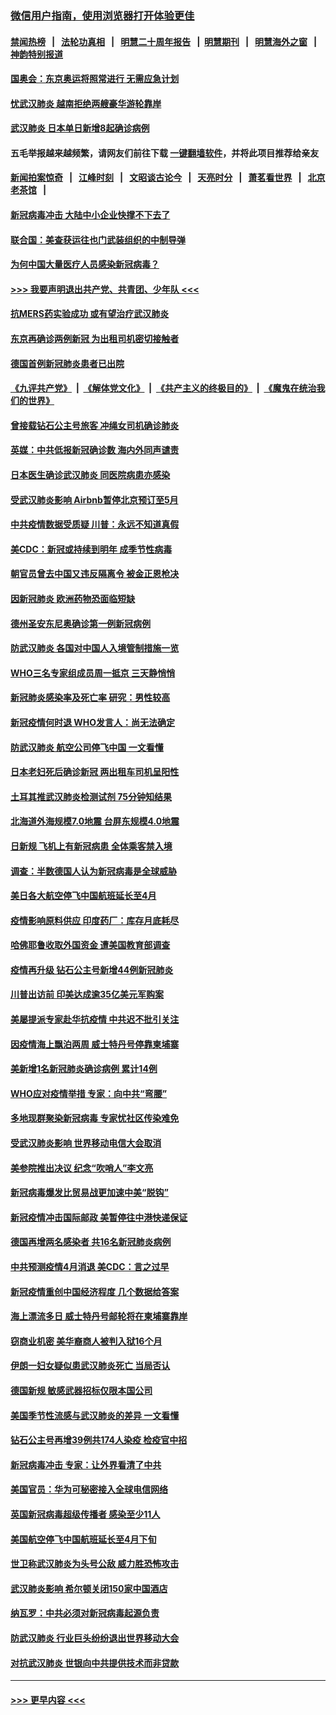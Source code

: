 ### [微信用户指南，使用浏览器打开体验更佳](https://github.com/gfw-breaker/banned-news1/blob/master/indexes/wechat-guide.md?t=0)
#### [禁闻热榜](热点新闻.md?t=0)  &nbsp;&nbsp;|&nbsp;&nbsp; [法轮功真相](https://github.com/gfw-breaker/truth/blob/master/README.md?t=0) &nbsp;&nbsp;|&nbsp;&nbsp; [明慧二十周年报告](https://github.com/gfw-breaker/mh-reports/blob/master/README.md?t=0) &nbsp;&nbsp;|&nbsp;&nbsp;[明慧期刊](https://github.com/gfw-breaker/mh-qikan) &nbsp;&nbsp;|&nbsp;&nbsp; [明慧海外之窗](https://github.com/gfw-breaker/mh-news/blob/master/README.md?t=0) &nbsp;&nbsp;|&nbsp;&nbsp; [神韵特别报道](https://github.com/gfw-breaker/mh-news/blob/master/shenyun.md?t=0)
#### [国奥会：东京奥运将照常进行 无需应急计划](../pages/nsc418/n11869422.md?t=02150411) 
#### [忧武汉肺炎 越南拒绝两艘豪华游轮靠岸](../pages/nsc418/n11867444.md?t=02150411) 
#### [武汉肺炎 日本单日新增8起确诊病例](../pages/nsc418/n11869272.md?t=02150411) 
#### 五毛举报越来越频繁，请网友们前往下载 [一键翻墙软件](https://github.com/gfw-breaker/ssr-accounts)，并将此项目推荐给亲友
#### [新闻拍案惊奇](https://github.com/gfw-breaker/banned-news1/blob/master/pages/link4.md) &nbsp;&nbsp;|&nbsp;&nbsp; [江峰时刻](https://github.com/gfw-breaker/banned-news1/blob/master/pages/link4.md) &nbsp;&nbsp;|&nbsp;&nbsp; [文昭谈古论今](https://github.com/gfw-breaker/banned-news1/blob/master/pages/link4.md) &nbsp;&nbsp;|&nbsp;&nbsp; [天亮时分](https://github.com/gfw-breaker/banned-news1/blob/master/pages/link4.md) &nbsp;&nbsp;|&nbsp;&nbsp; [萧茗看世界](https://github.com/gfw-breaker/banned-news1/blob/master/pages/link4.md) &nbsp;&nbsp;|&nbsp;&nbsp; [北京老茶馆](https://github.com/gfw-breaker/banned-news1/blob/master/pages/link4.md) &nbsp;&nbsp;|&nbsp;&nbsp; 
#### [新冠病毒冲击 大陆中小企业快撑不下去了](../pages/nsc418/n11869259.md?t=02150411) 
#### [联合国：美查获运往也门武装组织的中制导弹](../pages/nsc418/n11868677.md?t=02150411) 
#### [为何中国大量医疗人员感染新冠病毒？](../pages/nsc418/n11869001.md?t=02150411) 
#### [>>> 我要声明退出共产党、共青团、少年队 <<<](https://github.com/begood0513/goodnews/blob/master/quit/letter.md) 
#### [抗MERS药实验成功 或有望治疗武汉肺炎](../pages/nsc418/n11868912.md?t=02150411) 
#### [东京再确诊两例新冠 为出租司机密切接触者](../pages/nsc418/n11868770.md?t=02150411) 
#### [德国首例新冠肺炎患者已出院](../pages/nsc418/n11868714.md?t=02150411) 
#### [《九评共产党》](https://github.com/begood0513/9ping.md/blob/master/README.md) &nbsp;|&nbsp; [《解体党文化》](../../../../jtdwh.md/blob/master/README.md)  &nbsp;|&nbsp; [《共产主义的终极目的》](../../../../gczydzjmd.md/blob/master/README.md) &nbsp;|&nbsp; [《魔鬼在统治我们的世界》](../../../../mgztzwmdsj.md/blob/master/README.md) 
#### [曾接载钻石公主号旅客 冲绳女司机确诊肺炎](../pages/nsc418/n11868610.md?t=02150411) 
#### [英媒：中共低报新冠确诊数 海内外同声谴责](../pages/nsc418/n11867421.md?t=02150411) 
#### [日本医生确诊武汉肺炎 同医院病患亦感染](../pages/nsc418/n11867779.md?t=02150411) 
#### [受武汉肺炎影响 Airbnb暂停北京预订至5月](../pages/nsc418/n11867428.md?t=02150411) 
#### [中共疫情数据受质疑 川普：永远不知道真假](../pages/nsc418/n11867195.md?t=02150411) 
#### [美CDC：新冠或持续到明年 成季节性病毒](../pages/nsc418/n11867279.md?t=02150411) 
#### [朝官员曾去中国又违反隔离令 被金正恩枪决](../pages/nsc418/n11867087.md?t=02150411) 
#### [因新冠肺炎 欧洲药物恐面临短缺](../pages/nsc418/n11867036.md?t=02150411) 
#### [德州圣安东尼奥确诊第一例新冠病例](../pages/nsc418/n11867194.md?t=02150411) 
#### [防武汉肺炎 各国对中国人入境管制措施一览](../pages/nsc418/n11838726.md?t=02150411) 
#### [WHO三名专家组成员周一抵京 三天静悄悄](../pages/nsc418/n11866947.md?t=02150411) 
#### [新冠肺炎感染率及死亡率 研究：男性较高](../pages/nsc418/n11866956.md?t=02150411) 
#### [新冠疫情何时退 WHO发言人：尚无法确定](../pages/nsc418/n11866864.md?t=02150411) 
#### [防武汉肺炎 航空公司停飞中国 一文看懂](../pages/nsc418/n11866800.md?t=02150411) 
#### [日本老妇死后确诊新冠 两出租车司机呈阳性](../pages/nsc418/n11866755.md?t=02150411) 
#### [土耳其推武汉肺炎检测试剂 75分钟知结果](../pages/nsc418/n11866520.md?t=02150411) 
#### [北海道外海规模7.0地震 台屏东规模4.0地震](../pages/nsc418/n11866262.md?t=02150411) 
#### [日新规 飞机上有新冠病患 全体乘客禁入境](../pages/nsc418/n11866233.md?t=02150411) 
#### [调查：半数德国人认为新冠病毒是全球威胁](../pages/nsc418/n11866687.md?t=02150411) 
#### [美日各大航空停飞中国航班延长至4月](../pages/nsc418/n11865980.md?t=02150411) 
#### [疫情影响原料供应 印度药厂：库存月底耗尽](../pages/nsc418/n11865151.md?t=02150411) 
#### [哈佛耶鲁收取外国资金 遭美国教育部调查](../pages/nsc418/n11864950.md?t=02150411) 
#### [疫情再升级 钻石公主号新增44例新冠肺炎](../pages/nsc418/n11865033.md?t=02150411) 
#### [川普出访前 印美达成逾35亿美元军购案](../pages/nsc418/n11865444.md?t=02150411) 
#### [美屡提派专家赴华抗疫情 中共迟不批引关注](../pages/nsc418/n11864719.md?t=02150411) 
#### [因疫情海上飘泊两周 威士特丹号停靠柬埔寨](../pages/nsc418/n11865007.md?t=02150411) 
#### [美新增1名新冠肺炎确诊病例 累计14例](../pages/nsc418/n11864893.md?t=02150411) 
#### [WHO应对疫情举措 专家：向中共“弯腰”](../pages/nsc418/n11864727.md?t=02150411) 
#### [多地现群聚染新冠病毒 专家忧社区传染难免](../pages/nsc418/n11864715.md?t=02150411) 
#### [受武汉肺炎影响 世界移动电信大会取消](../pages/nsc418/n11864629.md?t=02150411) 
#### [美参院推出决议 纪念“吹哨人”李文亮](../pages/nsc418/n11863852.md?t=02150411) 
#### [新冠病毒爆发比贸易战更加速中美“脱钩”](../pages/nsc418/n11864470.md?t=02150411) 
#### [新冠疫情冲击国际邮政 美暂停往中港快递保证](../pages/nsc418/n11864207.md?t=02150411) 
#### [德国再增两名感染者 共16名新冠肺炎病例](../pages/nsc418/n11864293.md?t=02150411) 
#### [中共预测疫情4月消退 美CDC：言之过早](../pages/nsc418/n11864310.md?t=02150411) 
#### [新冠疫情重创中国经济程度 几个数据给答案](../pages/nsc418/n11864203.md?t=02150411) 
#### [海上漂流多日 威士特丹号邮轮将在柬埔寨靠岸](../pages/nsc418/n11864029.md?t=02150411) 
#### [窃商业机密 美华裔商人被判入狱16个月](../pages/nsc418/n11863911.md?t=02150411) 
#### [伊朗一妇女疑似患武汉肺炎死亡 当局否认](../pages/nsc418/n11863650.md?t=02150411) 
#### [德国新规 敏感武器招标仅限本国公司](../pages/nsc418/n11863509.md?t=02150411) 
#### [美国季节性流感与武汉肺炎的差异 一文看懂](../pages/nsc418/n11862428.md?t=02150411) 
#### [钻石公主号再增39例共174人染疫 检疫官中招](../pages/nsc418/n11862422.md?t=02150411) 
#### [新冠病毒冲击 专家：让外界看清了中共](../pages/nsc418/n11862280.md?t=02150411) 
#### [美国官员：华为可秘密接入全球电信网络](../pages/nsc418/n11862122.md?t=02150411) 
#### [英国新冠病毒超级传播者 感染至少11人](../pages/nsc418/n11862023.md?t=02150411) 
#### [美国航空停飞中国航班延长至4月下旬](../pages/nsc418/n11861970.md?t=02150411) 
#### [世卫称武汉肺炎为头号公敌 威力胜恐怖攻击](../pages/nsc418/n11861982.md?t=02150411) 
#### [武汉肺炎影响 希尔顿关闭150家中国酒店](../pages/nsc418/n11859887.md?t=02150411) 
#### [纳瓦罗：中共必须对新冠病毒起源负责](../pages/nsc418/n11861810.md?t=02150411) 
#### [防武汉肺炎 行业巨头纷纷退出世界移动大会](../pages/nsc418/n11861795.md?t=02150411) 
#### [对抗武汉肺炎 世银向中共提供技术而非贷款](../pages/nsc418/n11861652.md?t=02150411) 

----
#### [ >>> 更早内容 <<< ](../indexes/nsc418-earlier.md)
